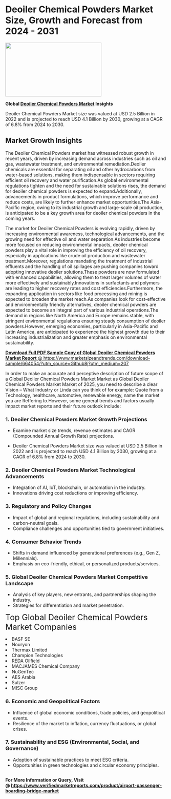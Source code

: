 <H1>Deoiler Chemical Powders Market Size, Growth and Forecast from 2024 - 2031</H1><img class="aligncenter size-medium wp-image-584254" src="https://thirdeyenews.in/wp-content/uploads/2024/09/Global-Market-Research-300x168.jpeg" alt="" width="300" height="168" /><p><strong>Global&nbsp;<a href="https://www.marketsizeandtrends.com/download-sample/664054/?utm_source=Github8j?utm_medium=207">Deoiler Chemical Powders Market</a> Insights</strong></p><p>Deoiler Chemical Powders Market size was valued at USD 2.5 Billion in 2022 and is projected to reach USD 4.1 Billion by 2030, growing at a CAGR of 6.8% from 2024 to 2030.</p><p><h2>Market Growth Insights</h2> <p>The Deoiler Chemical Powders market has witnessed robust growth in recent years, driven by increasing demand across industries such as oil and gas, wastewater treatment, and environmental remediation.Deoiler chemicals are essential for separating oil and other hydrocarbons from water-based solutions, making them indispensable in sectors requiring efficient oil recovery and water purification.As global environmental regulations tighten and the need for sustainable solutions rises, the demand for deoiler chemical powders is expected to expand.Additionally, advancements in product formulations, which improve performance and reduce costs, are likely to further enhance market opportunities.The Asia-Pacific region, owing to its industrial growth and large-scale oil production, is anticipated to be a key growth area for deoiler chemical powders in the coming years.<a href="#"></a></p> <p>The market for Deoiler Chemical Powders is evolving rapidly, driven by increasing environmental awareness, technological advancements, and the growing need for effective oil and water separation.As industries become more focused on reducing environmental impacts, deoiler chemical powders play a vital role in improving the efficiency of oil recovery, especially in applications like crude oil production and wastewater treatment.Moreover, regulations mandating the treatment of industrial effluents and the handling of oil spillages are pushing companies toward adopting innovative deoiler solutions.These powders are now formulated with enhanced capabilities, allowing them to treat larger volumes of water more effectively and sustainably.Innovations in surfactants and polymers are leading to higher recovery rates and cost efficiencies.Furthermore, the expanding application in sectors like food processing and mining is expected to broaden the market reach.As companies look for cost-effective and environmentally friendly alternatives, deoiler chemical powders are expected to become an integral part of various industrial operations.The demand in regions like North America and Europe remains stable, with stringent environmental regulations ensuring steady consumption of deoiler powders.However, emerging economies, particularly in Asia-Pacific and Latin America, are anticipated to experience the highest growth due to their increasing industrialization and greater emphasis on environmental sustainability.<a href="#"></p><p><span class=""><strong>Download Full PDF Sample Copy of Global Deoiler Chemical Powders Market Report</strong> @ <a href="https://www.marketsizeandtrends.com/download-sample/664054/?utm_source=Github8j?utm_medium=207" target="_blank">https://www.marketsizeandtrends.com/download-sample/664054/?utm_source=Github8j?utm_medium=207</a></span></p><p>In order to make an accurate and perceptive description of future scope of a Global&nbsp;Deoiler Chemical Powders Market Market as Global&nbsp;Deoiler Chemical Powders Market Market of 2025, you need to describe a clear Vision &ndash; What Industry or Linda can you think of for example: Quote from a Technology, healthcare, automotive, renewable energy, name the market you are Reffering to.However, some general trends and factors usually impact market reports and their future outlook include:</p><h3>1.&nbsp;<strong>Deoiler Chemical Powders Market Growth Projections</strong></h3><ul><li>Examine market size trends, revenue estimates and CAGR (Compounded Annual Growth Rate) projections.</li><li><p>Deoiler Chemical Powders Market size was valued at USD 2.5 Billion in 2022 and is projected to reach USD 4.1 Billion by 2030, growing at a CAGR of 6.8% from 2024 to 2030.</p></li></ul><h3>2.&nbsp;<strong>Deoiler Chemical Powders Market Technological Advancements</strong></h3><ul><li>Integration of AI, IoT, blockchain, or automation in the industry.</li><li>Innovations driving cost reductions or improving efficiency.</li></ul><h3>3.&nbsp;<strong>Regulatory and Policy Changes</strong></h3><ul><li>Impact of global and regional regulations, including sustainability and carbon-neutral goals.</li><li>Compliance challenges and opportunities tied to government initiatives.</li></ul><h3>4.&nbsp;<strong>Consumer Behavior Trends</strong></h3><ul><li>Shifts in demand influenced by generational preferences (e.g., Gen Z, Millennials).</li><li>Emphasis on eco-friendly, ethical, or personalized products/services.</li></ul><h3>5.&nbsp;<strong>Global Deoiler Chemical Powders Market Competitive Landscape</strong></h3><ul><li>Analysis of key players, new entrants, and partnerships shaping the industry.</li><li>Strategies for differentiation and market penetration.</li></ul><p data-pm-slice="1 1 []"><span style="color: inherit; font-family: inherit; font-size: 25px;">Top Global Deoiler Chemical Powders Market Companies</span></p><div class="" data-test-id=""><p><li>BASF SE</li><li> Nouryon</li><li> Thermax Limited</li><li> Champion Technologies</li><li> REDA Oilfield</li><li> MACJAMES Chemical Company</li><li> NuGenTec</li><li> AES Arabia</li><li> Sulzer</li><li> MISC Group</li></p></div><h3>6.&nbsp;<strong>Economic and Geopolitical Factors</strong></h3><ul><li>Influence of global economic conditions, trade policies, and geopolitical events.</li><li>Resilience of the market to inflation, currency fluctuations, or global crises.</li></ul><h3>7.&nbsp;<strong>Sustainability and ESG (Environmental, Social, and Governance)</strong></h3><ul><li>Adoption of sustainable practices to meet ESG criteria.</li><li>Opportunities in green technologies and circular economy principles.</li></ul><h2><strong style="font-size: 14px;">For More Information or Query, Visit @&nbsp;</strong><a style="background-color: #ffffff; font-size: 14px;" href="https://www.marketsizeandtrends.com/report/deoiler-chemical-powders-market/" target="_blank">https://www.verifiedmarketreports.com/product/airport-passenger-boarding-bridge-market</a></h2>